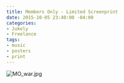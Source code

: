 ```yaml
---
title: Members Only - Limited Screenprint
date: 2015-10-05 23:40:00 -04:00
categories:
- Jukely
- Freelance
tags:
- music
- posters
- print
---
```


![MO_war.jpg](/uploads/MO_war.jpg)